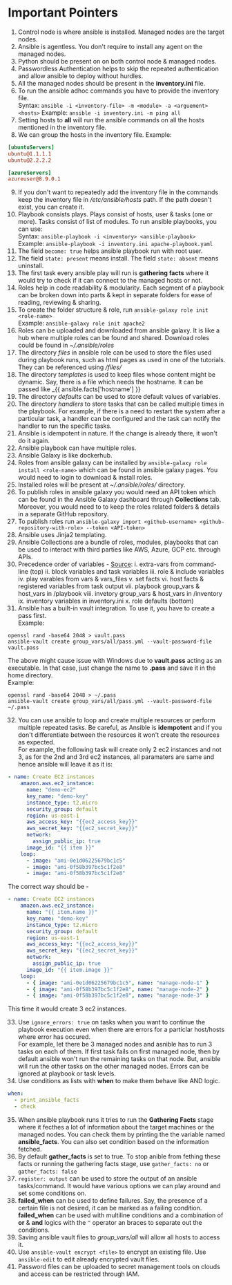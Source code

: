 # Important Pointers

1. Control node is where ansible is installed. Managed nodes are the target nodes.
2. Ansible is agentless. You don't require to install any agent on the managed nodes.
3. Python should be present on on both control node & managed nodes.
4. Passwordless Authentication helps to skip the repeated authentication and allow ansible to deploy without hurdles.
5. All the managed nodes should be present in the **inventory.ini** file.
6. To run the ansible adhoc commands you have to provide the inventory file. \
Syntax: `ansible -i <inventory-file> -m <module> -a <arguement> <hosts>`
Example: `ansible -i inventory.ini -m ping all`
7. Setting hosts to **all** will run the ansible commands on all the hosts mentioned in the inventory file.
8. We can group the hosts in the inventory file.
Example: 

```ini
[ubuntuServers]
ubuntu@1.1.1.1
ubuntu@2.2.2.2

[azureServers]
azureuser@8.9.0.1
```

9. If you don't want to repeatedly add the inventory file in the commands keep the inventory file in _/etc/ansible/hosts_ path. If the path doesn't exist, you can create it.
10. Playbook consists plays. Plays consist of hosts, user & tasks (one or more). Tasks consist of list of modules. To run ansible playbooks, you can use: \
Syntax: `ansible-playbook -i <inventory> <ansible-playbook>` \
Example: `ansible-playbook -i inventory.ini apache-playbook.yaml`
11. The field `become: true` helps ansible playbook run with root user.
12. The field `state: present` means install. The field `state: absent` means uninstall.
13. The first task every ansible play will run is **gathering facts** where it would try to check if it can connect to the managed hosts or not.
14. Roles help in code readability & modularity. Each segment of a playbook can be broken down into parts & kept in separate folders for ease of reading, reviewing & sharing.
15. To create the folder structure & role, run `ansible-galaxy role init <role-name>` \
Example: `ansible-galaxy role init apache2`
16. Roles can be uploaded and downloaded from ansible galaxy. It is like a hub where multiple roles can be found and shared. Download roles could be found in _~/.ansible/roles_
17. The directory _files_ in ansible role can be used to store the files used during playbook runs, such as html pages as used in one of the tutorials. They can be referenced using _/files/<filename>_
18. The directory _templates_ is used to keep files whose content might be dynamic. Say, there is a file which needs the hostname. It can be passed like _{{ ansible.facts['hostname'] }}
19. The directory _defaults_ can be used to store default values of variables.
20. The directory _handlers_ to store tasks that can be called multiple times in the playbook. For example, if there is a need to restart the system after a particular task, a handler can be configured and the task can notify the handler to run the specific tasks.
21. Ansible is idempotent in nature. If the change is already there, it won't do it again.
22. Ansible playbook can have multiple roles.
23. Ansible Galaxy is like dockerhub.
24. Roles from ansible galaxy can be installed by `ansible-galaxy role install <role-name>` which can be found in ansible galaxy pages. You would need to login to download & install roles.
25. Installed roles will be present at _~/.ansible/roles/_ directory.
26. To publish roles in ansible galaxy you would need an API token which can be found in the Ansible Galaxy dashboard through **Collections** tab. Moreover, you would need to to keep the roles related folders & details in a separate GitHub repository.
27. To publish roles run `ansible-galaxy import <github-username> <github-repository-with-role> --token <API-token>`
28. Ansible uses Jinja2 templating.
29. Ansible Collections are a bundle of roles, modules, playbooks that can be used to interact with third parties like AWS, Azure, GCP etc. through APIs.
30. Precedence order of variables - [Source](https://medium.com/trendfingers/variable-precedence-in-ansible-2a3dba7766ab):
  i. extra-vars from command-line (top)
  ii. block variables and task variables
  iii. role & include variables
  iv. play varables from vars & vars_files
  v. set facts
  vi. host facts & registered variables from task output
  vii. playbook group_vars & host_vars in /playbook
  viii. invetory group_vars & host_vars in /inventory
  ix. inventory variables in inventory.ini
  x. role defaults (bottom)
31. Ansible has a built-in vault integration. To use it, you have to create a pass first. \
Example:

```shell
openssl rand -base64 2048 > vault.pass
ansible-vault create group_vars/all/pass.yml --vault-password-file vault.pass
```

The above might cause issue with Windows due to **vault.pass** acting as an executable. In that case, just change the name to **.pass** and save it in the home directory. \
Example:

```shell
openssl rand -base64 2048 > ~/.pass
ansible-vault create group_vars/all/pass.yml --vault-password-file ~/.pass
```

32. You can use ansible to loop and create multiple resources or perform multiple repeated tasks. Be careful, as Ansible is **idempotent** and if you don't differentiate between the resources it won't create the resources as expected. \
For example, the following task will create only 2 ec2 instances and not 3, as for the 2nd and 3rd ec2 instances, all paramaters are same and hence ansible will leave it as it is:

```yaml
- name: Create EC2 instances
    amazon.aws.ec2_instance:
      name: "demo-ec2"
      key_name: "demo-key"
      instance_type: t2.micro
      security_group: default
      region: us-east-1
      aws_access_key: "{{ec2_access_key}}" 
      aws_secret_key: "{{ec2_secret_key}}"    
      network:
        assign_public_ip: true
      image_id: "{{ item }}"
    loop:
      - image: "ami-0e1d06225679bc1c5"
      - image: "ami-0f58b397bc5c1f2e8"
      - image: "ami-0f58b397bc5c1f2e8"
```

The correct way should be -

```yaml
- name: Create EC2 instances
    amazon.aws.ec2_instance:
      name: "{{ item.name }}"
      key_name: "demo-key"
      instance_type: t2.micro
      security_group: default
      region: us-east-1
      aws_access_key: "{{ec2_access_key}}"
      aws_secret_key: "{{ec2_secret_key}}"   
      network:
        assign_public_ip: true
      image_id: "{{ item.image }}"
    loop:
      - { image: "ami-0e1d06225679bc1c5", name: "manage-node-1" }
      - { image: "ami-0f58b397bc5c1f2e8", name: "manage-node-2" }
      - { image: "ami-0f58b397bc5c1f2e8", name: "manage-node-3" }
```
This time it would create 3 ec2 instances.

33. Use `ignore_errors: true` on tasks when you want to continue the playbook execution even when there are errors for a particlar host/hosts where error has occured. \
For example, let there be 3 managed nodes and asnible has to run 3 tasks on each of them. If first task fails on first managed node, then by default ansible won't run the remaining tasks on that node. But, ansible will run the other tasks on the other managed nodes. Errors can be ignored at playbook or task levels.
34. Use conditions as lists with **when** to make them behave like AND logic.

```yaml
when:
  - print_ansible_facts
  - check
```

35. When ansible playbook runs it tries to run the **Gathering Facts** stage where it fecthes a lot of information about the target machines or the managed nodes. You can check them by printing the the variable named **ansible_facts**. You can also set condition based on the information fetched.
35. By default **gather_facts** is set to true. To stop anible from fething these facts or running the gathering facts stage, use `gather_facts: no` or `gather_facts: false`
36. `register: output` can be used to store the output of an ansible tasks/command. It would have various options we can play around and set some conditions on.
37. **failed_when** can be used to define failures. Say, the presence of a certain file is not desired, it can be marked as a failing condition. **failed_when** can be used with multiline conditions and a combination of **or** & **and** logics with the `^` operator an braces to separate out the conditions.
38. Saving ansible vault files to _group_vars/all_ will allow all hosts to access it.
39. Use `ansible-vault encrypt <file>` to encrypt an existing file. Use `ansible-edit` to edit already encrypted vault files.
40. Password files can be uploaded to secret management tools on clouds and access can be restricted through IAM.
